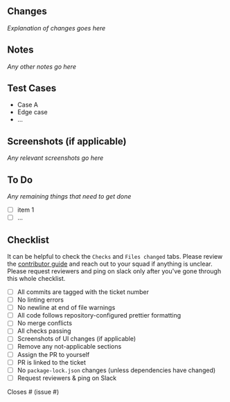 ## Changes

_Explanation of changes goes here_

## Notes

_Any other notes go here_

## Test Cases

- Case A
- Edge case
- ...

## Screenshots (if applicable)

_Any relevant screenshots go here_

## To Do

_Any remaining things that need to get done_

- [ ] item 1
- [ ] ...

## Checklist

It can be helpful to check the `Checks` and `Files changed` tabs.
Please review the [contributor guide](https://github.com/Northeastern-Electric-Racing/FinishLine/blob/develop/docs/ContributorGuide.md) and reach out to your squad if anything is unclear.
Please request reviewers and ping on slack only after you've gone through this whole checklist.

- [ ] All commits are tagged with the ticket number
- [ ] No linting errors
- [ ] No newline at end of file warnings
- [ ] All code follows repository-configured prettier formatting
- [ ] No merge conflicts
- [ ] All checks passing
- [ ] Screenshots of UI changes (if applicable)
- [ ] Remove any not-applicable sections
- [ ] Assign the PR to yourself
- [ ] PR is linked to the ticket
- [ ] No `package-lock.json` changes (unless dependencies have changed)
- [ ] Request reviewers & ping on Slack

Closes # (issue #)
